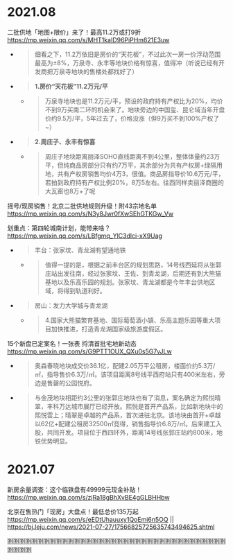 
# 2021.08

二批供地「地图+限价」来了！最高11.2万或打9折 https://mp.weixin.qq.com/s/MHT1kaID96PiPHm621E3uw
- > 细看之下，11.2万依旧是房价的“天花板”，不过此次一房一价浮动范围最高为±8%，万泉寺、永丰等地块价格有惊喜，值得冲（听说已经有开发商把万泉寺地块的售楼处都找好了）
- > **1.房价“天花板”11.2万元/平**
  * > 万泉寺地块也是11.2万元/平，预设的政府持有产权比为20%，均价不到9万买南二环的机会来了。地块旁边的中国玺、昆仑域当年开盘价约9.5万/平，5年过去了，价格没涨（但9万买不到100%产权了~）
- > **2.周庄子、永丰有惊喜**
  * > 周庄子地块距离丽泽SOHO直线距离不到4公里，整体体量约23万平，但纯商品房部分只有约7万平，其余部分为共有产权房+绿隔用地，共有产权房销售均价4万3，很值。商品房指导价10.6万元/平，若拍到政府持有产权比例20%，8万5左右。往西同样卖丽泽商圈的大瓦窑也8万+了呢

摇号/现房销售！北京二批供地规则升级！附43宗地名单 https://mp.weixin.qq.com/s/N3y8Jwr0fXwSEhGTKGw_Vw

划重点：第四轮城南计划，能带来啥？ https://mp.weixin.qq.com/s/LBfgmq_YlC3dlci-xX9Uag
- > 丰台：张家坟、青龙湖有望通地铁
  * > 值得一提的是，根据之前丰台区的规划思路，14号线西延将从张郭庄站出发往南，经过张家坟、王佐、到青龙湖，后期还有到大熊猫基地以及乐高乐园的规划。张家坟、青龙湖都是今年丰台供地区域，将得到轨道利好。
- > 房山：发力大学城与青龙湖
  * > 4.国家大熊猫繁育基地、国际葡萄酒小镇、乐高主题乐园等重大项目加快推进，打造青龙湖国家级旅游度假区。

15个新盘已定案名！一张表 捋清首批宅地新动态 https://mp.weixin.qq.com/s/G9PTT1OUX_QXu0s5G7vJLw
- > 奥森春晓地块成交价36.1亿，配建2.05万平公租房，楼面价约5.3万/㎡，指导售价6.3万/㎡。该项目距离8号线平西府站只有400米左右，旁边是售罄的公园悦府。
- > 与金茂地块相距约3公里的张郭庄地块也有了消息，案名确定为熙悦晴翠，丰科万达城市展厅已经开放。熙悦是首开产品系，比如新地块中的熙悦雲上；晴翠是卓越的产品系，首次进驻北京。该地块由首开+卓越以62亿+配建公租房32500㎡竞得，销售指导价6.8万/㎡。后来建工入股，共同开发。项目位于西四环外，距离14号线张郭庄站约800米，地铁优势明显。

# 2021.07

新房余量调查：这个临铁盘有49999元现金补贴！ https://mp.weixin.qq.com/s/zjRa18gBhXvBE4gGLBHHbw

北京在售热门「现房」大盘点！最低总价135万起 https://mp.weixin.qq.com/s/eEDtUhauuxy1QoEmi6n5OQ || https://bj.leju.com/news/2021-07-27/17566825725635743494625.shtml

:u5272::u5272::u5272::u5272::u5272::u5272::u5272::u5272::u5272::u5272::u5272::u5272::u5272::u5272::u5272::u5272::u5272::u5272::u5272::u5272::u5272::u5272::u5272::u5272::u5272::u5272::u5272::u5272::u5272::u5272::u5272::u5272::u5272::u5272::u5272::u5272::u5272::u5272::u5272::u5272:
